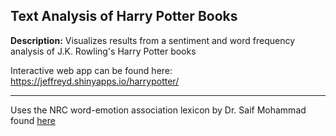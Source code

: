 ## Text Analysis of Harry Potter Books
**Description:** Visualizes results from a sentiment and word frequency analysis of J.K. Rowling's Harry Potter books

Interactive web app can be found here: https://jeffreyd.shinyapps.io/harrypotter/

___

Uses the NRC word-emotion association lexicon by Dr. Saif Mohammad found [here](https://saifmohammad.com/WebPages/NRC-Emotion-Lexicon.htm)
